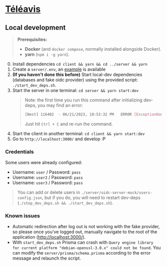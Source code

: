 # [Téléavis](https://filieres.rezel.net/)

## Local development

> **Prerequisites:**
>
> - **Docker** (and `docker compose`, normally installed alongside Docker).
> - **yarn** (`npm i -g yarn`).

0. Install dependencies `cd client && yarn && cd ../server && yarn`
1. Create a `server/.env`, an [example](server/.env.example) is available
2. **(If you haven't done this before)** Start local-dev dependencies (databases and fake oidc provider) using the provided script: `./start_dev_deps.sh`.
3. Start the server in one terminal: `cd server && yarn start:dev`
   > Note: the first time you run this command after initializing dev-deps, you may find an error:
   >
   > ```bash
   > [Nest] 116402  - 06/21/2023, 10:53:32 PM   ERROR [ExceptionHandler] outgoing request timed out after 3500ms
   > ```
   >
   > Just hit `Ctrl + C` and re-run the command.
4. Start the client in another terminal: `cd client && yarn start:dev`
5. Go to `http://localhost:3000/` and develop :P

### Credentials

Some users were already configured:

- Username: `user` / Password: `pass`
- Username: `user2` / Password: `pass`
- Username: `user3` / Password: `pass`

> You can add or delete users in `./server/oidc-server-mock/users-config.json`, but if you do, you will need to restart dev-deps (`./stop_dev_deps.sh && ./start_dev_deps.sh`).

### Known issues

- Automatic redirection after log out is not working with the fake provider, so please once you've logged out, manually navigate to the root of the application ([http://localhost:3000/](http://localhost:3000/)).
- With `start_dev_deps.sh` Prisma can crash with `Query engine library for current platform "debian-openssl-3.0.x" could not be found`. You can modify the `server/prisma/schema.prisma` according to the error message and relaunch the script.
